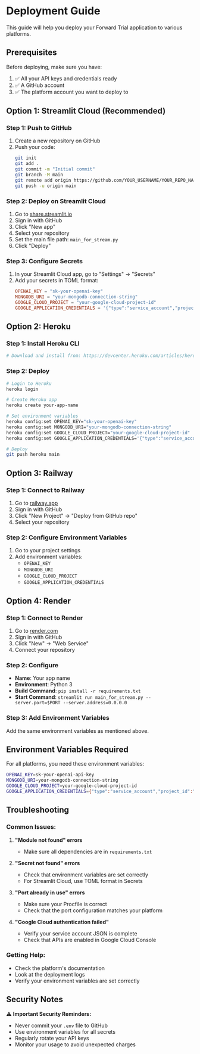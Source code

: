 # Deployment Guide

This guide will help you deploy your Forward Trial application to various platforms.

## Prerequisites

Before deploying, make sure you have:
1. ✅ All your API keys and credentials ready
2. ✅ A GitHub account
3. ✅ The platform account you want to deploy to

## Option 1: Streamlit Cloud (Recommended)

### Step 1: Push to GitHub
1. Create a new repository on GitHub
2. Push your code:
   ```bash
   git init
   git add .
   git commit -m "Initial commit"
   git branch -M main
   git remote add origin https://github.com/YOUR_USERNAME/YOUR_REPO_NAME.git
   git push -u origin main
   ```

### Step 2: Deploy on Streamlit Cloud
1. Go to [share.streamlit.io](https://share.streamlit.io)
2. Sign in with GitHub
3. Click "New app"
4. Select your repository
5. Set the main file path: `main_for_stream.py`
6. Click "Deploy"

### Step 3: Configure Secrets
1. In your Streamlit Cloud app, go to "Settings" → "Secrets"
2. Add your secrets in TOML format:
   ```toml
   OPENAI_KEY = "sk-your-openai-key"
   MONGODB_URI = "your-mongodb-connection-string"
   GOOGLE_CLOUD_PROJECT = "your-google-cloud-project-id"
   GOOGLE_APPLICATION_CREDENTIALS = '{"type":"service_account","project_id":"your-project-id",...}'
   ```

## Option 2: Heroku

### Step 1: Install Heroku CLI
```bash
# Download and install from: https://devcenter.heroku.com/articles/heroku-cli
```

### Step 2: Deploy
```bash
# Login to Heroku
heroku login

# Create Heroku app
heroku create your-app-name

# Set environment variables
heroku config:set OPENAI_KEY="sk-your-openai-key"
heroku config:set MONGODB_URI="your-mongodb-connection-string"
heroku config:set GOOGLE_CLOUD_PROJECT="your-google-cloud-project-id"
heroku config:set GOOGLE_APPLICATION_CREDENTIALS='{"type":"service_account","project_id":"your-project-id",...}'

# Deploy
git push heroku main
```

## Option 3: Railway

### Step 1: Connect to Railway
1. Go to [railway.app](https://railway.app)
2. Sign in with GitHub
3. Click "New Project" → "Deploy from GitHub repo"
4. Select your repository

### Step 2: Configure Environment Variables
1. Go to your project settings
2. Add environment variables:
   - `OPENAI_KEY`
   - `MONGODB_URI`
   - `GOOGLE_CLOUD_PROJECT`
   - `GOOGLE_APPLICATION_CREDENTIALS`

## Option 4: Render

### Step 1: Connect to Render
1. Go to [render.com](https://render.com)
2. Sign in with GitHub
3. Click "New" → "Web Service"
4. Connect your repository

### Step 2: Configure
- **Name**: Your app name
- **Environment**: Python 3
- **Build Command**: `pip install -r requirements.txt`
- **Start Command**: `streamlit run main_for_stream.py --server.port=$PORT --server.address=0.0.0.0`

### Step 3: Add Environment Variables
Add the same environment variables as mentioned above.

## Environment Variables Required

For all platforms, you need these environment variables:

```bash
OPENAI_KEY=sk-your-openai-api-key
MONGODB_URI=your-mongodb-connection-string
GOOGLE_CLOUD_PROJECT=your-google-cloud-project-id
GOOGLE_APPLICATION_CREDENTIALS={"type":"service_account","project_id":"your-project-id","private_key_id":"your-private-key-id","private_key":"-----BEGIN PRIVATE KEY-----\nyour-private-key\n-----END PRIVATE KEY-----\n","client_email":"your-service@your-project.iam.gserviceaccount.com","client_id":"your-client-id","auth_uri":"https://accounts.google.com/o/oauth2/auth","token_uri":"https://oauth2.googleapis.com/token","auth_provider_x509_cert_url":"https://www.googleapis.com/oauth2/v1/certs","client_x509_cert_url":"https://www.googleapis.com/robot/v1/metadata/x509/your-service%40your-project.iam.gserviceaccount.com"}
```

## Troubleshooting

### Common Issues:

1. **"Module not found" errors**
   - Make sure all dependencies are in `requirements.txt`

2. **"Secret not found" errors**
   - Check that environment variables are set correctly
   - For Streamlit Cloud, use TOML format in Secrets

3. **"Port already in use" errors**
   - Make sure your Procfile is correct
   - Check that the port configuration matches your platform

4. **"Google Cloud authentication failed"**
   - Verify your service account JSON is complete
   - Check that APIs are enabled in Google Cloud Console

### Getting Help:
- Check the platform's documentation
- Look at the deployment logs
- Verify your environment variables are set correctly

## Security Notes

⚠️ **Important Security Reminders:**
- Never commit your `.env` file to GitHub
- Use environment variables for all secrets
- Regularly rotate your API keys
- Monitor your usage to avoid unexpected charges 